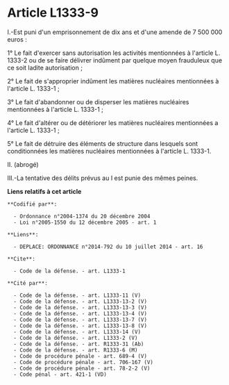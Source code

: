 # Article L1333-9

I.-Est puni d'un emprisonnement de dix ans et d'une amende de 7 500 000 euros : 

1° Le fait d'exercer sans autorisation les activités mentionnées à l'article L. 1333-2 ou de   se faire délivrer indûment par
quelque moyen frauduleux que ce soit ladite autorisation ; 

2° Le fait de s'approprier indûment les matières nucléaires mentionnées à l'article L. 1333-1 ; 

3° Le fait d'abandonner ou de disperser les matières nucléaires mentionnées à l'article L. 1333-1 ; 

4° Le fait d'altérer ou de détériorer les matières nucléaires mentionnées a l'article L. 1333-1 ; 

5° Le fait de détruire des éléments de structure dans lesquels sont conditionnées les matières nucléaires mentionnées à
l'article L. 1333-1. 

II. (abrogé) 

III.-La tentative des délits prévus au I est punie des mêmes peines.

**Liens relatifs à cet article**

	**Codifié par**:

	  - Ordonnance n°2004-1374 du 20 décembre 2004
	  - Loi n°2005-1550 du 12 décembre 2005 - art. 1

	**Liens**:

	  - DEPLACE: ORDONNANCE n°2014-792 du 10 juillet 2014 - art. 16

	**Cite**:

	  - Code de la défense. - art. L1333-1

	**Cité par**:

	  - Code de la défense. - art. L1333-11 (V)
	  - Code de la défense. - art. L1333-13-2 (V)
	  - Code de la défense. - art. L1333-13-3 (V)
	  - Code de la défense. - art. L1333-13-4 (V)
	  - Code de la défense. - art. L1333-13-7 (V)
	  - Code de la défense. - art. L1333-13-8 (V)
	  - Code de la défense. - art. L1333-14 (V)
	  - Code de la défense. - art. L1333-2 (V)
	  - Code de la défense. - art. R1333-31 (Ab)
	  - Code de la défense. - art. R1333-6 (M)
	  - Code de procédure pénale - art. 689-4 (V)
	  - Code de procédure pénale - art. 706-167 (V)
	  - Code de procédure pénale - art. 78-2-2 (V)
	  - Code pénal - art. 421-1 (VD)
